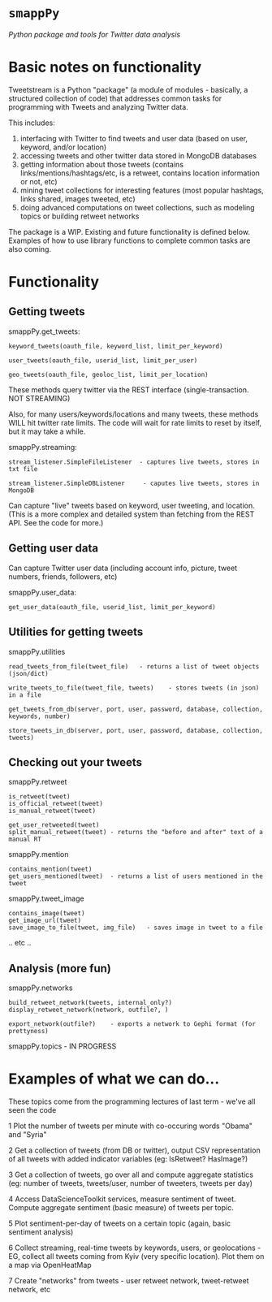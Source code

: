 `smappPy`
=======

*Python package and tools for Twitter data analysis*

Basic notes on functionality
============================

Tweetstream is a Python "package" (a module of modules - basically, a structured collection of code) that addresses common tasks for programming with Tweets and analyzing Twitter data.

This includes:
    
1. interfacing with Twitter to find tweets and user data (based on user, keyword, and/or location)
2. accessing tweets and other twitter data stored in MongoDB databases
3. getting information about those tweets (contains links/mentions/hashtags/etc, is a retweet, contains location information or not, etc)
4. mining tweet collections for interesting features (most popular hashtags, links shared, images tweeted, etc)
5. doing advanced computations on tweet collections, such as modeling topics or building retweet networks

The package is a WIP. Existing and future functionality is defined below. Examples of how to use library functions to complete common tasks are also coming.


Functionality
==================

Getting tweets
--------------

smappPy.get_tweets:
    
    keyword_tweets(oauth_file, keyword_list, limit_per_keyword)

    user_tweets(oauth_file, userid_list, limit_per_user)

    geo_tweets(oauth_file, geoloc_list, limit_per_location)


These methods query twitter via the REST interface (single-transaction. NOT STREAMING)

Also, for many users/keywords/locations and many tweets, these methods WILL hit twitter rate limits. The code will wait for rate limits to reset by itself, but it may take a while.


smappPy.streaming:

    stream_listener.SimpleFileListener  - captures live tweets, stores in txt file

    stream_listener.SimpleDBListener     - caputes live tweets, stores in MongoDB

Can capture "live" tweets based on keyword, user tweeting, and location. (This is a more complex and detailed system than fetching from the REST API. See the code for more.)


Getting user data
-----------------

Can capture Twitter user data (including account info, picture, tweet numbers,
friends, followers, etc)

smappPy.user_data:

    get_user_data(oauth_file, userid_list, limit_per_keyword)


Utilities for getting tweets
----------------------------

smappPy.utilities

    read_tweets_from_file(tweet_file)   - returns a list of tweet objects (json/dict)

    write_tweets_to_file(tweet_file, tweets)    - stores tweets (in json) in a file

    get_tweets_from_db(server, port, user, password, database, collection, keywords, number)

    store_tweets_in_db(server, port, user, password, database, collection, tweets)


Checking out your tweets
------------------------

smappPy.retweet

    is_retweet(tweet)
    is_official_retweet(tweet)
    is_manual_retweet(tweet)

    get_user_retweeted(tweet)
    split_manual_retweet(tweet) - returns the "before and after" text of a manual RT

smappPy.mention

    contains_mention(tweet)
    get_users_mentioned(tweet)  - returns a list of users mentioned in the tweet

smappPy.tweet_image

    contains_image(tweet)
    get_image_url(tweet)
    save_image_to_file(tweet, img_file)   - saves image in tweet to a file

.. etc ..


Analysis (more fun)
-------------------

smappPy.networks

    build_retweet_network(tweets, internal_only?)
    display_retweet_network(network, outfile?, )

    export_network(outfile?)    - exports a network to Gephi format (for prettyness)

smappPy.topics  - IN PROGRESS


Examples of what we can do...
=============================

These topics come from the programming lectures of last term - we've all seen the code

1   Plot the number of tweets per minute with co-occuring words "Obama" and "Syria"

2   Get a collection of tweets (from DB or twitter), output CSV representation of all
    tweets with added indicator variables (eg: IsRetweet? HasImage?)

3   Get a collection of tweets, go over all and compute aggregate statistics (eg: number
    of tweets, tweets/user, number of tweeters, tweets per day)

4   Access DataScienceToolkit services, measure sentiment of tweet. Compute aggregate
    sentiment (basic measure) of tweets per topic.

5   Plot sentiment-per-day of tweets on a certain topic (again, basic sentiment analysis)

6   Collect streaming, real-time tweets by keywords, users, or geolocations - EG, collect
    all tweets coming from Kyiv (very specific location). Plot them on a map via 
    OpenHeatMap

7   Create "networks" from tweets - user retweet network, tweet-retweet network, etc